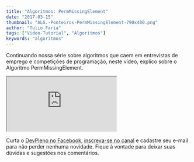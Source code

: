```yaml
---
title: "Algoritmos: PermMissingElement"
date: "2017-03-15"
thumbnail: "ALG.-Ponteiros-PermMissingElement-790x400.png"
author: "Tulio Faria"
tags: ["Video-Tutorial", "Algoritmos"]
keywords: "algoritmos"
---
```


Continuando nossa série sobre algoritmos que caem em entrevistas de emprego e competições de programação, neste vídeo, explico sobre o Algoritmo PermMissingElement.


 <div class="embed-responsive embed-responsive-16by9">
  <iframe class="embed-responsive-item" src="https://www.youtube.com/embed/fslpyQRYLOA" allowfullscreen></iframe>
   </div>
 
 Curta o [DevPleno no Facebook](https://www.facebook.com/devpleno/), [inscreva-se no canal](https://goo.gl/VBU2PR) e cadastre seu e-mail para não perder nenhuma novidade. Fique à vontade para deixar suas dúvidas e sugestões nos comentários.